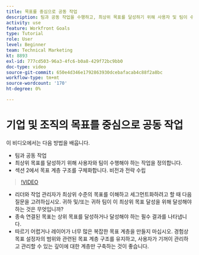 ```yaml
---
title: 목표를 중심으로 공동 작업
description: 팀과 공동 작업을 수행하고, 최상위 목표를 달성하기 위해 사용자 및 팀이 수행해야 하는 작업을 정의하고, 목표 계층 구조를 구체화하는 방법을 알아봅니다.
activity: use
feature: Workfront Goals
type: Tutorial
role: User
level: Beginner
team: Technical Marketing
kt: 8893
exl-id: 777cd503-96a3-4fc6-b0a8-429f72bc9bb0
doc-type: video
source-git-commit: 650e4d346e1792863930dcebafacab4c88f2a8bc
workflow-type: tm+mt
source-wordcount: '170'
ht-degree: 0%

---
```


# 기업 및 조직의 목표를 중심으로 공동 작업

이 비디오에서는 다음 방법을 배웁니다.

* 팀과 공동 작업
* 최상위 목표를 달성하기 위해 사용자와 팀이 수행해야 하는 작업을 정의합니다.
* 섹션 2에서 목표 계층 구조를 구체화합니다. 비전과 전략 수립

>[!VIDEO](https://video.tv.adobe.com/v/335187/?quality=12&learn=on)

<!--
Pro-tips graphic
-->

* 리더와 작업 관리자가 최상위 수준의 목표를 이해하고 세그먼트화하려고 할 때 다음 질문을 고려하십시오. 귀하 및/또는 귀하 팀이 이 최상위 목표 달성을 위해 달성해야 하는 것은 무엇입니까?
* 종속 연결된 목표는 상위 목표를 달성하거나 달성해야 하는 필수 결과를 나타냅니다.
* 따르기 어렵거나 레이어가 너무 많은 복잡한 목표 계층을 만들지 마십시오. 경험상 목표 설정자의 범위와 관련된 목표 계층 구조를 유지하고, 사용자가 기꺼이 관리하고 관리할 수 있는 깊이에 대한 계층만 구축하는 것이 좋습니다.
